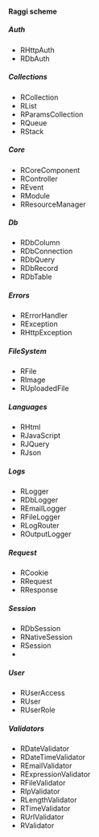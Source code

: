 #### Raggi scheme

##### Auth
* RHttpAuth
* RDbAuth

##### Collections
* RCollection
* RList
* RParamsCollection
* RQueue
* RStack

##### Core
* RCoreComponent
* RController
* REvent
* RModule
* RResourceManager

##### Db
* RDbColumn
* RDbConnection
* RDbQuery
* RDbRecord
* RDbTable

##### Errors
* RErrorHandler
* RException
* RHttpException

##### FileSystem
* RFile
* RImage
* RUploadedFile

##### Languages
* RHtml
* RJavaScript
* RJQuery
* RJson

##### Logs
* RLogger
* RDbLogger
* REmailLogger
* RFileLogger
* RLogRouter
* ROutputLogger

##### Request
* RCookie
* RRequest
* RResponse

##### Session
* RDbSession
* RNativeSession
* RSession
* 
##### User
* RUserAccess
* RUser
* RUserRole

##### Validators
* RDateValidator
* RDateTimeValidator
* REmailValidator
* RExpressionValidator
* RFileValidator
* RIpValidator
* RLengthValidator
* RTimeValidator
* RUrlValidator
* RValidator
